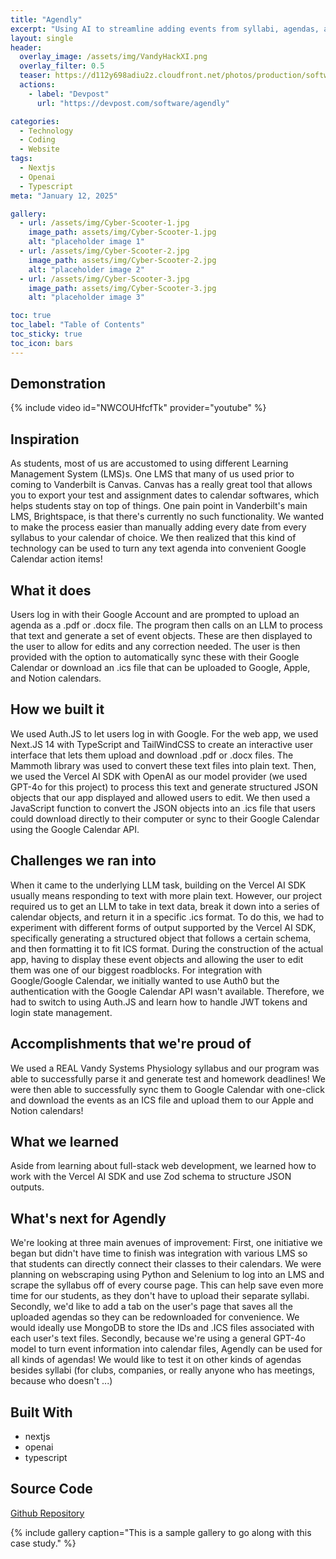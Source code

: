 ```yaml
---
title: "Agendly"
excerpt: "Using AI to streamline adding events from syllabi, agendas, and schedules to your calendar."
layout: single
header:
  overlay_image: /assets/img/VandyHackXI.png
  overlay_filter: 0.5
  teaser: https://d112y698adiu2z.cloudfront.net/photos/production/software_photos/003/053/202/datas/medium.jpg
  actions:
    - label: "Devpost"
      url: "https://devpost.com/software/agendly"

categories:
  - Technology
  - Coding
  - Website
tags:
  - Nextjs
  - Openai
  - Typescript
meta: "January 12, 2025"

gallery:
  - url: /assets/img/Cyber-Scooter-1.jpg
    image_path: assets/img/Cyber-Scooter-1.jpg
    alt: "placeholder image 1"
  - url: /assets/img/Cyber-Scooter-2.jpg
    image_path: assets/img/Cyber-Scooter-2.jpg
    alt: "placeholder image 2"
  - url: /assets/img/Cyber-Scooter-3.jpg
    image_path: assets/img/Cyber-Scooter-3.jpg
    alt: "placeholder image 3"

toc: true
toc_label: "Table of Contents"
toc_sticky: true
toc_icon: bars
---
```


## Demonstration
{% include video id="NWCOUHfcfTk" provider="youtube" %}

## Inspiration
As students, most of us are accustomed to using different Learning Management System (LMS)s. One LMS that many of us used prior to coming to Vanderbilt is Canvas. Canvas has a really great tool that allows you to export your test and assignment dates to calendar softwares, which helps students stay on top of things. One pain point in Vanderbilt's main LMS, Brightspace, is that there's currently no such functionality. We wanted to make the process easier than manually adding every date from every syllabus to your calendar of choice. We then realized that this kind of technology can be used to turn any text agenda into convenient Google Calendar action items!

## What it does
Users log in with their Google Account and are prompted to upload an agenda as a .pdf or .docx file. The program then calls on an LLM to process that text and generate a set of event objects. These are then displayed to the user to allow for edits and any correction needed. The user is then provided with the option to automatically sync these with their Google Calendar or download an .ics file that can be uploaded to Google, Apple, and Notion calendars.

## How we built it
We used Auth.JS to let users log in with Google. For the web app, we used Next.JS 14 with TypeScript and TailWindCSS to create an interactive user interface that lets them upload and download .pdf or .docx files. The Mammoth library was used to convert these text files into plain text. Then, we used the Vercel AI SDK with OpenAI as our model provider (we used GPT-4o for this project) to process this text and generate structured JSON objects that our app displayed and allowed users to edit. We then used a JavaScript function to convert the JSON objects into an .ics file that users could download directly to their computer or sync to their Google Calendar using the Google Calendar API.

## Challenges we ran into
When it came to the underlying LLM task, building on the Vercel AI SDK usually means responding to text with more plain text. However, our project required us to get an LLM to take in text data, break it down into a series of calendar objects, and return it in a specific .ics format. To do this, we had to experiment with different forms of output supported by the Vercel AI SDK, specifically generating a structured object that follows a certain schema, and then formatting it to fit ICS format. During the construction of the actual app, having to display these event objects and allowing the user to edit them was one of our biggest roadblocks. For integration with Google/Google Calendar, we initially wanted to use Auth0 but the authentication with the Google Calendar API wasn't available. Therefore, we had to switch to using Auth.JS and learn how to handle JWT tokens and login state management.

## Accomplishments that we're proud of
We used a REAL Vandy Systems Physiology syllabus and our program was able to successfully parse it and generate test and homework deadlines! We were then able to successfully sync them to Google Calendar with one-click and download the events as an ICS file and upload them to our Apple and Notion calendars!

## What we learned
Aside from learning about full-stack web development, we learned how to work with the Vercel AI SDK and use Zod schema to structure JSON outputs.

## What's next for Agendly
We're looking at three main avenues of improvement: First, one initiative we began but didn't have time to finish was integration with various LMS so that students can directly connect their classes to their calendars. We were planning on webscraping using Python and Selenium to log into an LMS and scrape the syllabus off of every course page. This can help save even more time for our students, as they don't have to upload their separate syllabi. Secondly, we'd like to add a tab on the user's page that saves all the uploaded agendas so they can be redownloaded for convenience. We would ideally use MongoDB to store the IDs and .ICS files associated with each user's text files. Secondly, because we're using a general GPT-4o model to turn event information into calendar files, Agendly can be used for all kinds of agendas! We would like to test it on other kinds of agendas besides syllabi (for clubs, companies, or really anyone who has meetings, because who doesn't ...)

## Built With
* nextjs
* openai
* typescript

## Source Code
<a href="https://github.com/dgzct11/vandy_hacks_2024" class="btn"><i class="fab fa-fw fa-github" aria-hidden="true"></i><span> Github Repository</span></a>


{% include gallery caption="This is a sample gallery to go along with this case study." %}
